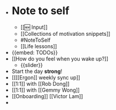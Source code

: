 - # Note to self
    - [[🆕 Input]]
    - [[Collections of motivation snippets]]
    - #NoteToSelf
    - [[Life lessons]]
- {{embed: TODOs}}
- [[How do you feel when you wake up?]]
    - {{slider}}
- Start the day **strong**!
- [[[[Ergon]] weekly sync up]]
- [[1:1]] with [[Rob Dong]]
- [[1:1]] with [[Gemmy Wong]]
- [[Onboarding]] [[Victor Lam]]
- 
